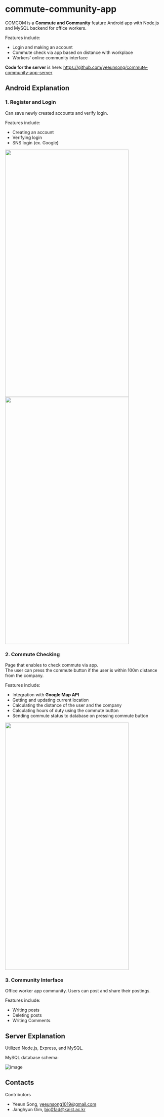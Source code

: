 # commute-community-app
COMCOM is a **Commute and Community** feature Android app with Node.js and MySQL backend for office workers.    

Features include: 
- Login and making an account   
- Commute check via app based on distance with workplace  
- Workers' online community interface 
   

**Code for the server** is here: https://github.com/yeeunsong/commute-community-app-server
   
## Android Explanation
### 1. Register and Login
Can save newly created accounts and verify login.   

Features include:   
* Creating an account  
* Verifying login
* SNS login (ex. Google)

   
<img src="https://user-images.githubusercontent.com/49232148/125485309-ce95a76a-6d98-4fe9-9298-c5333401c5ef.gif" width="400" height="800">
<img src="https://user-images.githubusercontent.com/49232148/125485295-9d43a8af-a713-4c84-a80e-0a2e3723dfe3.gif" width="400" height="800">

### 2. Commute Checking
Page that enables to check commute via app.    
The user can press the commute button if the user is within 100m distance from the company.    

Features include: 
* Integration with **Google Map API**   
* Getting and updating current location   
* Calculating the distance of the user and the company   
* Calculating hours of duty using the commute button 
* Sending commute status to database on pressing commute button

<img src="https://user-images.githubusercontent.com/49232148/125485316-fd64e1cf-70e4-4011-9e3d-748e375c8766.gif" width="400" height="800">
   

### 3. Community Interface  
Office worker app community. Users can post and share their postings.   

Features include:  
* Writing posts  
* Deleting posts
* Writing Comments 
   

     
      
## Server Explanation  
Utilized Node.js, Express, and MySQL.   
   
MySQL database schema: 
   
![image](https://user-images.githubusercontent.com/49232148/125463808-7360b3ab-7bc8-498f-a896-eaaa8fc63beb.png) 




   
   

## Contacts
Contributors   
- Yeeun Song, yeeunsong1019@gmail.com
- Janghyun Gim, big01ad@kaist.ac.kr  
